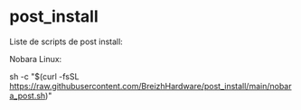# post_install


Liste de scripts de post install:

Nobara Linux: 

sh -c "$(curl -fsSL https://raw.githubusercontent.com/BreizhHardware/post_install/main/nobara_post.sh)" 
